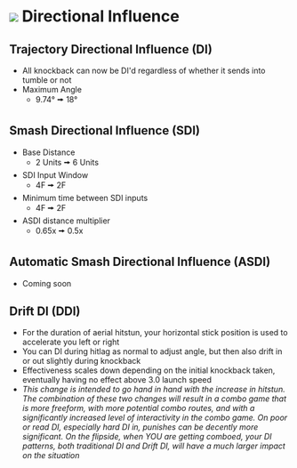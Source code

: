 # ![](../images/Aspose.Words.f93ce4e3-25f6-48dc-9813-fc237aafe008.002.png) Directional Influence

## Trajectory Directional Influence (DI)
- All knockback can now be DI'd regardless of whether it sends into tumble or not
- Maximum Angle
  - 9.74° 🠚 18°

## Smash Directional Influence (SDI)
- Base Distance
  - 2 Units 🠚 6 Units
- SDI Input Window
  - 4F 🠚 2F
- Minimum time between SDI inputs
  - 4F 🠚 2F
- ASDI distance multiplier
  - 0.65x 🠚 0.5x

## Automatic Smash Directional Influence (ASDI)
- Coming soon

## Drift DI (DDI)
- For the duration of aerial hitstun, your horizontal stick position is used to accelerate you left or right
- You can DI during hitlag as normal to adjust angle, but then also drift in or out slightly during knockback
- Effectiveness scales down depending on the initial knockback taken, eventually having no effect above 3.0 launch speed
- *This change is intended to go hand in hand with the increase in hitstun. The combination of these two changes will result in a combo game that is more freeform, with more potential combo routes, and with a significantly increased level of interactivity in the combo game. On poor or read DI, especially hard DI in, punishes can be decently more significant. On the flipside, when YOU are getting comboed, your DI patterns, both traditional DI and Drift DI, will have a much larger impact on the situation*